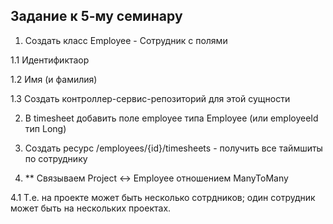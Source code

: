 ## Задание к 5-му семинару

1. Создать класс Employee - Сотрудник с полями
   
1.1 Идентификтаор

1.2 Имя (и фамилия)

1.3 Создать контроллер-сервис-репозиторий для этой сущности

2. В timesheet добавить поле employee типа Employee (или employeeId тип Long)

3. Создать ресурс /employees/{id}/timesheets - получить все таймшиты по сотруднику

4. ** Связываем Project <-> Employee отношением ManyToMany
   
4.1 Т.е. на проекте может быть несколько сотрдников; один сотрудник может быть на нескольких проектах.



